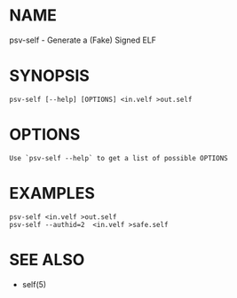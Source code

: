 # NAME
  psv-self - Generate a (Fake) Signed ELF

# SYNOPSIS
	psv-self [--help] [OPTIONS] <in.velf >out.self

# OPTIONS
	Use `psv-self --help` to get a list of possible OPTIONS

# EXAMPLES

	psv-self <in.velf >out.self
	psv-self --authid=2  <in.velf >safe.self

# SEE ALSO
  - self(5)
